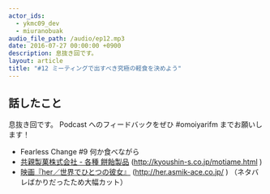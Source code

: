 ```yaml
---
actor_ids:
  - ykmc09_dev
  - miuranobuak
audio_file_path: /audio/ep12.mp3
date: 2016-07-27 00:00:00 +0900
description: 息抜き回です。
layout: article
title: "#12 ミーティングで出すべき究極の軽食を決めよう"
---
```


## 話したこと
息抜き回です。
Podcast へのフィードバックをぜひ #omoiyarifm までお願いします！

- Fearless Change #9 何か食べながら
- [共親製菓株式会社 - 各種 餅飴製品](http://kyoushin-s.co.jp/motiame.html) (http://kyoushin-s.co.jp/motiame.html )
- [映画『her／世界でひとつの彼女』](http://her.asmik-ace.co.jp/) (http://her.asmik-ace.co.jp/ ) （ネタバレばかりだったため大幅カット）